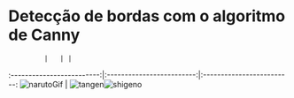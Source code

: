 # Detecção de bordas com o algoritmo de Canny


             |   | |
:-------------------------:|:-------------------------:|:-------------------------:
 ![narutoGif](https://user-images.githubusercontent.com/42754908/144731340-4c97bb65-f38c-4d7f-8a09-688a381f8dd3.gif) | ![tangen](https://user-images.githubusercontent.com/42754908/144731428-32e974e4-616a-4df0-9e3b-8e87df967da2.gif)![shigeno](https://user-images.githubusercontent.com/42754908/144731497-9f36039d-5b52-4fc8-a86c-7adbd38a21ff.gif)




